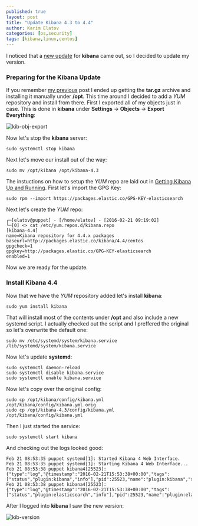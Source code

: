 ```yaml
---
published: true
layout: post
title: "Update Kibana 4.3 to 4.4"
author: Karim Elatov
categories: [os,security]
tags: [kibana,linux,centos]
---
```

I noticed that a [new update](https://www.elastic.co/guide/en/kibana/current/releasenotes.html) for **kibana** came out, so I decided to update my version.

### Preparing for the Kibana Update
If you remember [my previous](/2016/02/playing-around-with-an-elasticsearchlogstashkibana-elk-stack/) post I ended up getting the **tar.gz** archive and installing it manually under **/opt**. This time around I decided to add a *YUM* repository and install from there. First I exported all of my objects just in case. This is done in **kibana** under **Settings** -> **Objects** -> **Export Everything**:

![kib-obj-export](https://googledrive.com/host/0B4vYKT_-8g4IWE9kS2hMMmFuXzg/kibana-update/kib-obj-export.png)

Now let's stop the **kibana** server:

	sudo systemctl stop kibana

Next let's move our install out of the way:

	sudo mv /opt/kibana /opt/kibana-4.3

The instuctions on how to setup the *YUM* repo are laid out in [Getting Kibana Up and Running](https://www.elastic.co/guide/en/kibana/current/setup.html). First let's import the GPG Key:

	sudo rpm --import https://packages.elastic.co/GPG-KEY-elasticsearch

Next let's create the *YUM* repo:

	┌─[elatov@puppet] - [/home/elatov] - [2016-02-21 09:19:02]
	└─[0] <> cat /etc/yum.repos.d/kibana.repo
	[kibana-4.4]
	name=Kibana repository for 4.4.x packages
	baseurl=http://packages.elastic.co/kibana/4.4/centos
	gpgcheck=1
	gpgkey=http://packages.elastic.co/GPG-KEY-elasticsearch
	enabled=1
	
Now we are ready for the update.

### Install Kibana 4.4
Now that we have the *YUM* repository added let's install **kibana**:

	sudo yum install kibana

That will install most of the contents under **/opt** and also include a new systemd script. I actually checked out the script and I preffered the original so let's overwrite the default one:

	sudo mv /etc/systemd/system/kibana.service /lib/systemd/system/kibana.service

Now let's update **systemd**:

	sudo systemctl daemon-reload
	sudo systemctl disable kibana.service
	sudo systemctl enable kibana.service
	
Now let's copy over the original config:

	sudo cp /opt/kibana/config/kibana.yml /opt/kibana/config/kibana.yml.orig
	sudo cp /opt/kibana-4.3/config/kibana.yml /opt/kibana/config/kibana.yml

Then I just started the service:

	sudo systemctl start kibana

And checking out the logs looked good:

	Feb 21 08:53:35 puppet systemd[1]: Started Kibana 4 Web Interface.
	Feb 21 08:53:35 puppet systemd[1]: Starting Kibana 4 Web Interface...
	Feb 21 08:53:38 puppet kibana4[25523]:{"type":"log","@timestamp":"2016-02-21T15:53:38+00:00","tags":["status","plugin:kibana","info"],"pid":25523,"name":"plugin:kibana","state":"gree
	Feb 21 08:53:38 puppet kibana4[25523]: {"type":"log","@timestamp":"2016-02-21T15:53:38+00:00","tags":["status","plugin:elasticsearch","info"],"pid":25523,"name":"plugin:elasticsearch"
	
After I logged into **kibana** I saw the new version:

![kib-version](https://googledrive.com/host/0B4vYKT_-8g4IWE9kS2hMMmFuXzg/kibana-update/kib-version.png)
